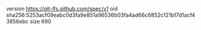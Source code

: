 version https://git-lfs.github.com/spec/v1
oid sha256:5253acf09eabc0d3fa9e851a96536b03fa4ad66c6852c121b17d1acf43856ebc
size 690
